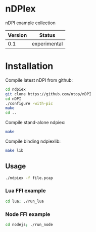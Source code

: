 # nDPIex
nDPI example collection

| Version        | Status      | 
| ------------- |:------------:| 
| 0.1    | experimental | 



# Installation
Compile latest nDPI from github:
```bash
cd ndpiex
git clone https://github.com/ntop/nDPI
cd nDPI
./configure -with-pic
make
cd ..
```
Compile stand-alone ndpiex:
```bash
make
```

Compile binding ndpiexlib:
```bash
make lib
```

## Usage
```bash
./ndpiex -f file.pcap
```

### Lua FFI example
```bash
cd lua; ./run_lua
```

### Node FFI example
```bash
cd nodejs; ./run_node
```
